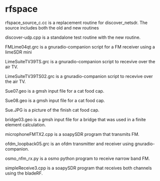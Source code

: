 # rfspace
rfspace_source_c.cc is a replacement routine for discover_netsdr. The source includes both the old and new routines

discover-udp.cpp is a standalone test routine with the new routine.

FMLime04qt.grc is a gnuradio-companion script for a FM receiver using a limeSDR mini

LimeSuiteTV39TS.grc is a gnuradio-companion script to recevive over the air TV.

LimeSuiteTV39TS02.grc is a gnuradio-companion script to recevive over the air TV.

Sue07.geo is a gmsh input file for a cat food cap.

Sue08.geo is a gmsh input file for a cat food cap.

Sue.JPG is a picture of the finish cat food cap.

bridge03.geo is a gmsh input file for a bridge that was used in a finite element calculation.

microphoneFMTX2.cpp is a soapySDR program that transmits FM.

ofdm_loopback05.grc is an ofdm transmitter and receiver using gnuradio-companion.

osmo_nfm_rx.py is a osmo python program to receive narrow band FM.

simpleReceive3.cpp is a soapySDR program that receives both channels using the bladeRF.

